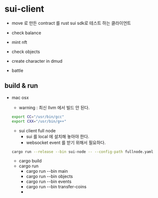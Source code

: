 # sui-client

* move 로 만든 contract 를 rust sui sdk로 테스트 하는 클라이언트
  
* check balance 
* mint nft
* check objects
* create character in dmud
* battle 


## build & run

* mac osx

    * warning : 최신 llvm 에서 빌드 안 된다.  
    ```bash
    export CC="/usr/bin/gcc"
    export CXX="/usr/bin/g++"
    ```

    * sui client full node
      * sui 를 local 에 설치해 놓아야 한다.
      * websocket event 를 받기 위해서 필요하다.
    ```bash
    cargo run --release --bin sui-node -- --config-path fullnode.yaml
    ```
  
    * cargo build
    * cargo run
      * cargo run --bin main
      * cargo run --bin objects
      * cargo run --bin events
      * cargo run --bin transfer-coins
      * 



